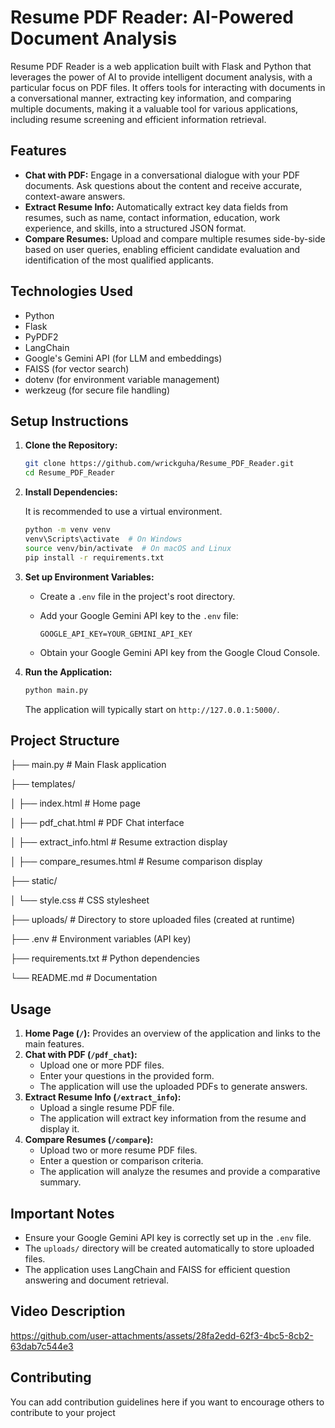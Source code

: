 # Resume PDF Reader: AI-Powered Document Analysis

Resume PDF Reader is a web application built with Flask and Python that leverages the power of AI to provide intelligent document analysis, with a particular focus on PDF files. It offers tools for interacting with documents in a conversational manner, extracting key information, and comparing multiple documents, making it a valuable tool for various applications, including resume screening and efficient information retrieval.

## Features

* **Chat with PDF:** Engage in a conversational dialogue with your PDF documents. Ask questions about the content and receive accurate, context-aware answers.
* **Extract Resume Info:** Automatically extract key data fields from resumes, such as name, contact information, education, work experience, and skills, into a structured JSON format.
* **Compare Resumes:** Upload and compare multiple resumes side-by-side based on user queries, enabling efficient candidate evaluation and identification of the most qualified applicants.

## Technologies Used

* Python
* Flask
* PyPDF2
* LangChain
* Google's Gemini API (for LLM and embeddings)
* FAISS (for vector search)
* dotenv (for environment variable management)
* werkzeug (for secure file handling)

## Setup Instructions

1.  **Clone the Repository:**

    ```bash
    git clone https://github.com/wrickguha/Resume_PDF_Reader.git
    cd Resume_PDF_Reader
    ```

2.  **Install Dependencies:**

    It is recommended to use a virtual environment.

    ```bash
    python -m venv venv
    venv\Scripts\activate  # On Windows
    source venv/bin/activate  # On macOS and Linux
    pip install -r requirements.txt
    ```

3.  **Set up Environment Variables:**

    * Create a `.env` file in the project's root directory.
    * Add your Google Gemini API key to the `.env` file:

        ```
        GOOGLE_API_KEY=YOUR_GEMINI_API_KEY
        ```

    * Obtain your Google Gemini API key from the Google Cloud Console.

4.  **Run the Application:**

    ```bash
    python main.py
    ```

    The application will typically start on `http://127.0.0.1:5000/`.

## Project Structure

├── main.py           # Main Flask application

├── templates/

│   ├── index.html      # Home page

│   ├── pdf_chat.html   # PDF Chat interface

│   ├── extract_info.html # Resume extraction display

│   ├── compare_resumes.html # Resume comparison display

├── static/

│   └── style.css     # CSS stylesheet

├── uploads/          # Directory to store uploaded files (created at runtime)

├── .env              # Environment variables (API key)

├── requirements.txt  # Python dependencies

└── README.md         # Documentation


## Usage

1.  **Home Page (`/`):** Provides an overview of the application and links to the main features.
2.  **Chat with PDF (`/pdf_chat`):**
    * Upload one or more PDF files.
    * Enter your questions in the provided form.
    * The application will use the uploaded PDFs to generate answers.
3.  **Extract Resume Info (`/extract_info`):**
    * Upload a single resume PDF file.
    * The application will extract key information from the resume and display it.
4.  **Compare Resumes (`/compare`):**
    * Upload two or more resume PDF files.
    * Enter a question or comparison criteria.
    * The application will analyze the resumes and provide a comparative summary.

## Important Notes

* Ensure your Google Gemini API key is correctly set up in the `.env` file.
* The `uploads/` directory will be created automatically to store uploaded files.
* The application uses LangChain and FAISS for efficient question answering and document retrieval.

## Video Description




https://github.com/user-attachments/assets/28fa2edd-62f3-4bc5-8cb2-63dab7c544e3




## Contributing

You can add contribution guidelines here if you want to encourage others to contribute to your project

